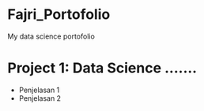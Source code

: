 # Fajri_Portofolio
My data science portofolio

# Project 1: Data Science .......
- Penjelasan 1
- Penjelasan 2
